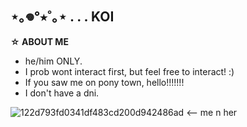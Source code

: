 ## ⋆｡𖦹°⭒˚｡⋆ . . . KOI

**☆ ABOUT ME**

- he/him ONLY.
- I prob wont interact first, but feel free to interact! :)
- If you saw me on pony town, hello!!!!!!!
- I don't have a dni.
  
![122d793fd0341df483cd200d942486ad](https://github.com/user-attachments/assets/6b60ef9f-067c-4fa4-a3a3-e52aaef9542c) <-- me n her

